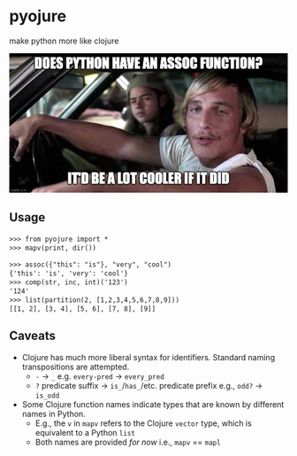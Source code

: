 # pyojure

make python more like clojure

![pyojure is pure joy](6vc5do.jpeg "python doesn't have to be so hard")

## Usage

```pycon
>>> from pyojure import *
>>> mapv(print, dir())
```

```pycon
>>> assoc({"this": "is"}, "very", "cool")
{'this': 'is', 'very': 'cool'}
>>> comp(str, inc, int)('123')
'124'
>>> list(partition(2, [1,2,3,4,5,6,7,8,9]))
[[1, 2], [3, 4], [5, 6], [7, 8], [9]]
```

## Caveats
* Clojure has much more liberal syntax for identifiers.  Standard naming transpositions are attempted.
  * `-` -> `_` e.g. `every-pred` -> `every_pred`
  * `?` predicate suffix -> `is_`/`has_`/etc. predicate prefix e.g., `odd?` -> `is_odd`
* Some Clojure function names indicate types that are known by different names in Python.
  * E.g., the `v` in `mapv` refers to the Clojure `vector` type, which is equivalent to a Python `list`
  * Both names are provided _for now_ i.e., `mapv` == `mapl`
